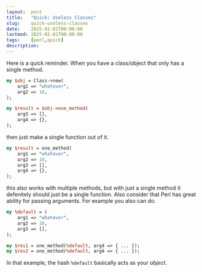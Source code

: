 ```yaml
---
layout:  post
title:   "Quick: Useless Classes"
slug:    quick-useless-classes
date:    2025-02-01T00:00:00
lastmod: 2025-02-01T00:00:00
tags:    [perl,quick]
description:
---
```


Here is a quick reminder. When you have a class/object that only has a single
method.

```perl
my $obj = Class->new(
    arg1 => "whatever",
    arg2 => 10,
);

my $result = $obj->one_method(
    arg3 => [],
    arg4 => {},
);
```

then just make a single function out of it.

```perl
my $result = one_method(
    arg1 => "whatever",
    arg2 => 10,
    arg3 => [],
    arg4 => {},
);
```

this also works with multiple methods, but with just a single method it defenitely
should just be a single function. Also consider that Perl has great ability
for passing arguments. For example you also can do.

```perl
my %default = (
    arg1 => "whatever",
    arg2 => 10,
    arg3 => [],
);

my $res1 = one_method(%default, arg4 => { ... });
my $res2 = one_method(%default, arg4 => { ... });
```

In that example, the hash `%default` basically acts as your *object*.